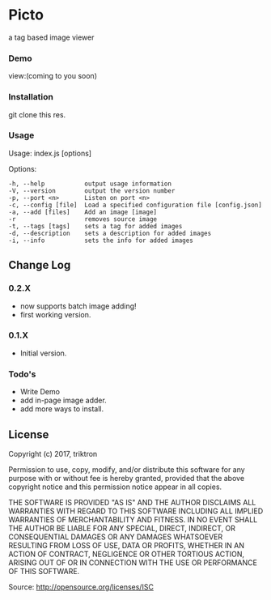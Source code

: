 # Picto
a tag based image viewer

### Demo

view:(coming to you soon)

### Installation
git clone this res.

### Usage
  Usage: index.js [options]

  Options:

    -h, --help           output usage information
    -V, --version        output the version number
    -p, --port <n>       Listen on port <n>
    -c, --config [file]  Load a specified configuration file [config.json]
    -a, --add [files]    Add an image [image]
    -r                   removes source image
    -t, --tags [tags]    sets a tag for added images
    -d, --description    sets a description for added images
    -i, --info           sets the info for added images


## Change Log

### 0.2.X

* now supports batch image adding!
* first working version.

### 0.1.X

* Initial version.

### Todo's
* Write Demo
* add in-page image adder.
* add more ways to install.

License
----

Copyright (c) 2017, triktron

Permission to use, copy, modify, and/or distribute this software for any purpose with or without fee is hereby granted, provided that the above copyright notice and this permission notice appear in all copies.

THE SOFTWARE IS PROVIDED "AS IS" AND THE AUTHOR DISCLAIMS ALL WARRANTIES WITH REGARD TO THIS SOFTWARE INCLUDING ALL IMPLIED WARRANTIES OF MERCHANTABILITY AND FITNESS. IN NO EVENT SHALL THE AUTHOR BE LIABLE FOR ANY SPECIAL, DIRECT, INDIRECT, OR CONSEQUENTIAL DAMAGES OR ANY DAMAGES WHATSOEVER RESULTING FROM LOSS OF USE, DATA OR PROFITS, WHETHER IN AN ACTION OF CONTRACT, NEGLIGENCE OR OTHER TORTIOUS ACTION, ARISING OUT OF OR IN CONNECTION WITH THE USE OR PERFORMANCE OF THIS SOFTWARE.

Source: http://opensource.org/licenses/ISC
